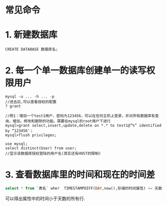 # 常见命令

# 1. 新建数据库

`CREATE DATABASE 数据库名;` 

# 2. 每一个单一数据库创建单一的读写权限用户

    mysql -u ... -h ... -p
    //进去后,可以查看授权的配置
    ? grant

    //例1：增加一个test1用户，密码为123456，可以在任何主机上登录，并对所有数据库有查询，增加，修改和删除的功能。需要在mysql的root用户下进行
    mysql>grant select,insert,update,delete on *.* to test1@”%” identified by “123456″；
    mysql>flush privileges;

    use mysql;
    select distinct(User) from user;
    //显示该数据库授权登陆的用户名(其实还有HOST的限制)

# 3. 查看数据库里的时间和现在的时间差

```sql
select * from `表名` wher  TIMESTAMPDIFF(DAY,now(),存储的时间属性) <= 天数
```
可以得出属性中的时间小于天数的所有行.